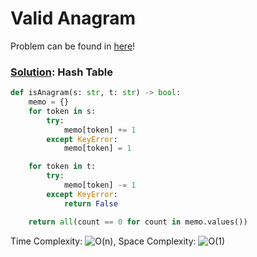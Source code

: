 # Valid Anagram

Problem can be found in [here](https://leetcode.com/problems/valid-anagram)!

### [Solution](/String/242-ValidAnagram/solution.py): Hash Table

```python
def isAnagram(s: str, t: str) -> bool:
    memo = {}
    for token in s:
        try:
            memo[token] += 1
        except KeyError:
            memo[token] = 1

    for token in t:
        try:
            memo[token] -= 1
        except KeyError:
            return False

    return all(count == 0 for count in memo.values())
```

Time Complexity: ![O(n)](<https://latex.codecogs.com/svg.image?\inline&space;O(n)>), Space Complexity: ![O(1)](<https://latex.codecogs.com/svg.image?\inline&space;O(1)>)
